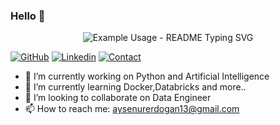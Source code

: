 ### Hello 👋
<p align="center">
  <img src="https://readme-typing-svg.demolab.com/?lines=I+am+a+Software+Engineer+;&font=Fira%20Code&center=true&width=380&height=50&duration=4000&pause=1000" alt="Example Usage - README Typing SVG">
</p>

[![GitHub](https://img.shields.io/badge/SUPPORT%20AT-GITHUB-blue?style=for-the-badge&logo=github)](https://github.com/AyseNurErdogan13) 
[![Linkedin](https://img.shields.io/badge/MY%20PROFILE-Linkedin-blue?style=for-the-badge&logo=github)](www.linkedin.com/in/ayşenur-erdoğan-36310a208) 
[![Contact](https://img.shields.io/badge/CONTACT-GMAIL-yellow?style=for-the-badge&logo=gmail&logoColor=white)](mailto:aysenurerdogan13@gmail.com)
 

- 🔭 I’m currently working on Python and Artificial Intelligence
- 🌱 I’m currently learning Docker,Databricks and more.. 
- 👯 I’m looking to collaborate on Data Engineer 
- 📫 How to reach me: aysenurerdogan13@gmail.com

